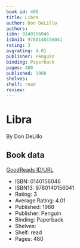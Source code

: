 ```yaml
---
book id: 400
title: Libra
author: Don DeLillo
authors: 
isbn: 0140156046
isbn13: 9780140156041
rating: 3
avgrating: 4.01
publisher: Penguin
binding: Paperback
pages: 480
published: 1988
shelves: 
shelf: read
review: 
---
```


# Libra

By Don DeLillo

## Book data

[GoodReads ID/URL](https://www.goodreads.com/book/show/400)

- ISBN: 0140156046
- ISBN13: 9780140156041
- Rating: 3
- Average Rating: 4.01
- Published: 1988
- Publisher: Penguin
- Binding: Paperback
- Shelves: 
- Shelf: read
- Pages: 480

